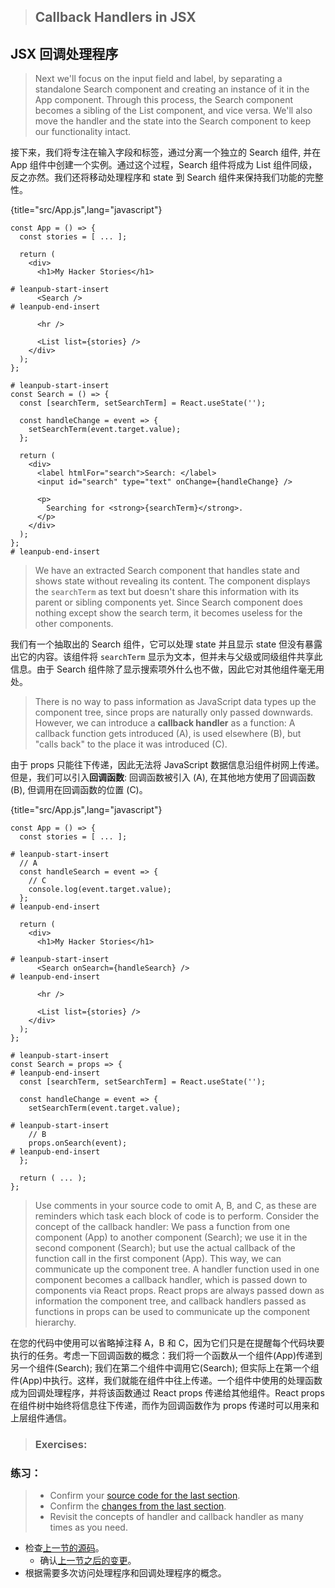 > ## Callback Handlers in JSX
## JSX 回调处理程序

> Next we'll focus on the input field and label, by separating a standalone Search component and creating an instance of it in the App component. Through this process, the Search component becomes a sibling of the List component, and vice versa. We'll also move the handler and the state into the Search component to keep our functionality intact.

接下来，我们将专注在输入字段和标签，通过分离一个独立的 Search 组件, 并在 App 组件中创建一个实例。通过这个过程，Search 组件将成为 List 组件同级， 反之亦然。我们还将移动处理程序和 state 到 Search 组件来保持我们功能的完整性。

{title="src/App.js",lang="javascript"}
~~~~~~~
const App = () => {
  const stories = [ ... ];

  return (
    <div>
      <h1>My Hacker Stories</h1>

# leanpub-start-insert
      <Search />
# leanpub-end-insert

      <hr />

      <List list={stories} />
    </div>
  );
};

# leanpub-start-insert
const Search = () => {
  const [searchTerm, setSearchTerm] = React.useState('');

  const handleChange = event => {
    setSearchTerm(event.target.value);
  };

  return (
    <div>
      <label htmlFor="search">Search: </label>
      <input id="search" type="text" onChange={handleChange} />

      <p>
        Searching for <strong>{searchTerm}</strong>.
      </p>
    </div>
  );
};
# leanpub-end-insert
~~~~~~~

> We have an extracted Search component that handles state and shows state without revealing its content. The component displays the `searchTerm` as text but doesn't share this information with its parent or sibling components yet. Since Search component does nothing except show the search term, it becomes useless for the other components.

我们有一个抽取出的 Search 组件，它可以处理 state 并且显示 state 但没有暴露出它的内容。该组件将 `searchTerm` 显示为文本，但并未与父级或同级组件共享此信息。由于 Search 组件除了显示搜索项外什么也不做，因此它对其他组件毫无用处。

> There is no way to pass information as JavaScript data types up the component tree, since props are naturally only passed downwards. However, we can introduce a **callback handler** as a function: A callback function gets introduced (A), is used elsewhere (B), but "calls back" to the place it was introduced (C).

由于 props 只能往下传递，因此无法将 JavaScript 数据信息沿组件树网上传递。但是，我们可以引入**回调函数**: 回调函数被引入 (A), 在其他地方使用了回调函数 (B), 但调用在回调函数的位置 (C)。

{title="src/App.js",lang="javascript"}
~~~~~~~
const App = () => {
  const stories = [ ... ];

# leanpub-start-insert
  // A
  const handleSearch = event => {
    // C
    console.log(event.target.value);
  };
# leanpub-end-insert

  return (
    <div>
      <h1>My Hacker Stories</h1>

# leanpub-start-insert
      <Search onSearch={handleSearch} />
# leanpub-end-insert

      <hr />

      <List list={stories} />
    </div>
  );
};

# leanpub-start-insert
const Search = props => {
# leanpub-end-insert
  const [searchTerm, setSearchTerm] = React.useState('');

  const handleChange = event => {
    setSearchTerm(event.target.value);

# leanpub-start-insert
    // B
    props.onSearch(event);
# leanpub-end-insert
  };

  return ( ... );
};
~~~~~~~

> Use comments in your source code to omit A, B, and C, as these are reminders which task each block of code is to perform. Consider the concept of the callback handler: We pass a function from one component (App) to another component (Search); we use it in the second component (Search); but use the actual callback of the function call in the first component (App). This way, we can communicate up the component tree. A handler function used in one component becomes a callback handler, which is passed down to components via React props. React props are always passed down as information the component tree, and callback handlers passed as functions in props can be used to communicate up the component hierarchy.

在您的代码中使用可以省略掉注释 A，B 和 C，因为它们只是在提醒每个代码块要执行的任务。考虑一下回调函数的概念：我们将一个函数从一个组件(App)传递到另一个组件(Search); 我们在第二个组件中调用它(Search); 但实际上在第一个组件(App)中执行。这样，我们就能在组件中往上传递。一个组件中使用的处理函数成为回调处理程序，并将该函数通过 React props 传递给其他组件。React props 在组件树中始终将信息往下传递，而作为回调函数作为 props 传递时可以用来和上层组件通信。

> ### Exercises:

### 练习：

> * Confirm your [source code for the last section](https://codesandbox.io/s/github/the-road-to-learn-react/hacker-stories/tree/hs/Callback-Handler-in-JSX).
>  * Confirm the [changes from the last section](https://github.com/the-road-to-learn-react/hacker-stories/compare/hs/React-State...hs/Callback-Handler-in-JSX?expand=1).
> * Revisit the concepts of handler and callback handler as many times as you need.

* 检查[上一节的源码](https://codesandbox.io/s/github/the-road-to-learn-react/hacker-stories/tree/hs/Callback-Handler-in-JSX)。
  * 确认[上一节之后的变更](https://github.com/the-road-to-learn-react/hacker-stories/compare/hs/React-State...hs/Callback-Handler-in-JSX?expand=1)。
* 根据需要多次访问处理程序和回调处理程序的概念。